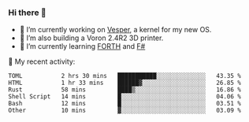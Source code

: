 ### Hi there 👋

<!--
**berkus/berkus** is a ✨ _special_ ✨ repository because its `README.md` (this file) appears on your GitHub profile.

Here are some ideas to get you started:

- 🔭 I’m currently working on ...
- 🌱 I’m currently learning ...
- 👯 I’m looking to collaborate on ...
- 🤔 I’m looking for help with ...
- 💬 Ask me about ...
- 📫 How to reach me: ...
- 😄 Pronouns: ...
- ⚡ Fun fact: ...
-->

- 🔭 I’m currently working on [Vesper](https://github.com/metta-systems/vesper), a kernel for my new OS.
- 🔭 I’m also building a Voron 2.4R2 3D printer.
- 🌱 I’m currently learning [FORTH](http://forth.com/starting-forth/) and [F#](https://fsharpforfunandprofit.com/)

💼 My recent activity:

<!--START_SECTION:waka-->

```text
TOML           2 hrs 30 mins   ███████████░░░░░░░░░░░░░░   43.35 %
HTML           1 hr 33 mins    ██████▓░░░░░░░░░░░░░░░░░░   26.85 %
Rust           58 mins         ████▒░░░░░░░░░░░░░░░░░░░░   16.86 %
Shell Script   14 mins         █░░░░░░░░░░░░░░░░░░░░░░░░   04.06 %
Bash           12 mins         █░░░░░░░░░░░░░░░░░░░░░░░░   03.51 %
Other          10 mins         ▓░░░░░░░░░░░░░░░░░░░░░░░░   03.09 %
```

<!--END_SECTION:waka-->
